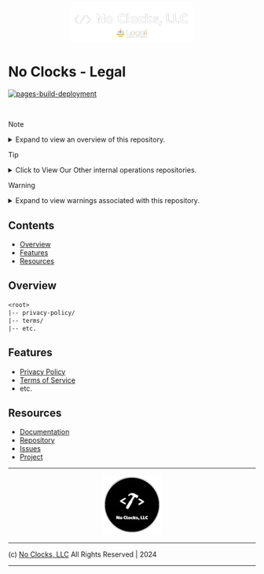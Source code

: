 <!-- BEGIN:LINKS -->
<!-- END:LINKS -->

<!-- BEGIN:LOGO -->
<p align="center">
  <img src="./assets/noclocks-logo-wordmark-legal.png" width="50%" alt="No Clocks, LLC Legal" >
</p>
<!-- END:LOGO -->

<!-- BEGIN:TITLE -->
# No Clocks - Legal
<!-- END:TITLE -->

<!-- BEGIN:BADGES -->
[![pages-build-deployment](https://github.com/noclocks/legal/actions/workflows/pages/pages-build-deployment/badge.svg)](https://github.com/noclocks/legal/actions/workflows/pages/pages-build-deployment)
<!-- END:BADGES -->

<br>

<!-- BEGIN::NOTE_CALLOUT -->
> [!NOTE]
> <details><summary>Expand to view an overview of this repository.</summary><p>
> This repository houses various legal related items, assets, documents, and practices used by the team at <a href='https://github.com/noclocks'>No Clocks, LLC</a>.
>
> For any further inquiries or details reach out to [legal@noclocks.dev](mailto:legal@noclocks.dev).
> </p></details>
<!-- END:NOTE_CALLOUT -->

<!-- BEGIN::TIP_CALLOUT -->
> [!TIP]
> <details><summary>Click to View Our Other internal operations repositories.</summary><p>
>
> - [noclocks/operations](https://github.com/noclocks/operations): Central source-of-truth for all operations and procedures performed at [No Clocks, LLC](https://github.com/noclocks).
> - [noclocks/brand](https://github.com/noclocks/brand): The [No Clocks, LLC](https://github.com/noclocks) Brand Identity, Design System, and organized Static Assets.
> </p></details>
<!-- BEGIN::TIP_CALLOUT -->

<!-- BEGIN::WARNING_CALLOUT -->
> [!WARNING]
> <details><summary>Expand to view warnings associated with this repository.</summary><p>
> The repository is meant for internal use at <a href='https://github.com/noclocks'>No Clocks, LLC</a> and its team members only.
> </p></details>
<!--END:WARNING_CALLOUT -->

<!-- BEGIN:TOC -->
## Contents

- [Overview](#overview)
- [Features](#features)
- [Resources](#resources)
<!-- END:TOC -->

<!-- BEGIN:OVERVIEW -->
## Overview

```plaintext
<root>
|-- privacy-policy/
|-- terms/
|-- etc.
```

<!-- END:OVERVIEW -->

<!-- BEGIN:FEATURES -->
## Features

- [Privacy Policy](./privacy-policy/privacy-policy-shopify.md)
- [Terms of Service](./terms/terms-of-service.md)
- etc.

<!-- END:FEATURES -->

<!-- BEGIN:USAGE -->

<!-- END:USAGE -->

<!-- BEGIN:RESOURCES -->

## Resources

- [Documentation]()
- [Repository]()
- [Issues]()
- [Project]()

<!-- END:RESOURCES -->

<!-- BEGIN:FOOTER -->
***

<p align="center">
  <img src="https://github.com/noclocks/brand/blob/main/src/logo/badge/png/noclocks-badge-circle-dark-transparent-500x500.png" height="120px" width="120px">
</p>

***
(c) [No Clocks, LLC](https://github.com/noclocks) All Rights Reserved | 2024
***
<!-- END:FOOTER -->
